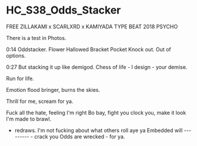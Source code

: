 # HC_S38_Odds_Stacker

FREE ZILLAKAMI x SCARLXRD x KAMIYADA TYPE BEAT 2018 PSYCHO

There is a test in Photos.



0:14 
Oddstacker.
Flower
Hallowed
Bracket
Pocket
Knock out.
Out of options.

0:27
But stacking it up like demigod.
Chess of life - I design - your demise.

Run for life.

Emotion flood bringer, burns the skies.

Thrill for me, scream for ya.

Fuck all the hate, feeling I'm right
Bo bay, fight you clock you, make it look I'm made to brawl.
- redraws. I'm not fucking about what others roll aye ya
Embedded will --------- - crack you
Odds are wrecked - for ya.











